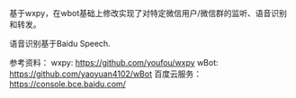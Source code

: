 基于wxpy，在wbot基础上修改实现了对特定微信用户/微信群的监听、语音识别和转发。

语音识别基于Baidu Speech.

参考资料：
wxpy: https://github.com/youfou/wxpy
wBot: https://github.com/yaoyuan4102/wBot
百度云服务： https://console.bce.baidu.com/

